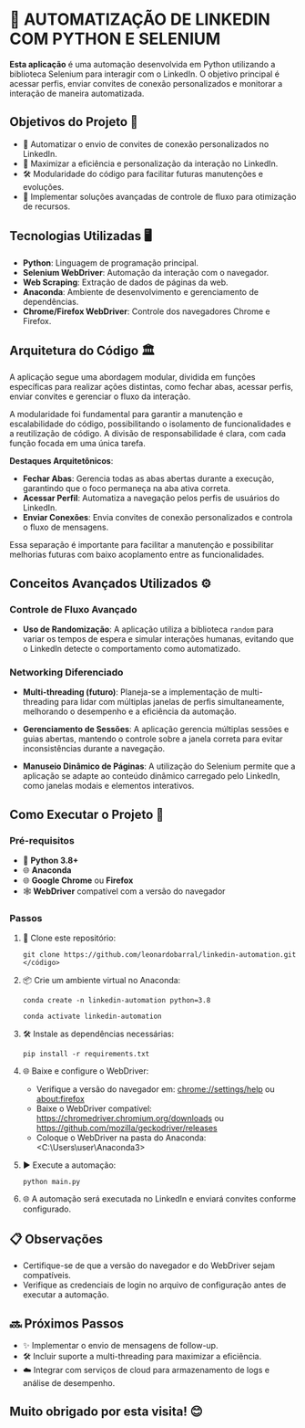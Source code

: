 # 🌟 AUTOMATIZAÇÃO DE LINKEDIN COM PYTHON E SELENIUM

**Esta aplicação** é uma automação desenvolvida em Python utilizando a biblioteca Selenium para interagir com o LinkedIn. O objetivo principal é acessar perfis, enviar convites de conexão personalizados e monitorar a interação de maneira automatizada.

## Objetivos do Projeto 🎯

- 🤖 Automatizar o envio de convites de conexão personalizados no LinkedIn.
- 🚀 Maximizar a eficiência e personalização da interação no LinkedIn.
- 🛠️ Modularidade do código para facilitar futuras manutenções e evoluções.
- 🔄 Implementar soluções avançadas de controle de fluxo para otimização de recursos.

## Tecnologias Utilizadas 🖥 

- **Python**: Linguagem de programação principal.
- **Selenium WebDriver**: Automação da interação com o navegador.
- **Web Scraping**: Extração de dados de páginas da web.
- **Anaconda**: Ambiente de desenvolvimento e gerenciamento de dependências.
- **Chrome/Firefox WebDriver**: Controle dos navegadores Chrome e Firefox.

## Arquitetura do Código 🏛️

A aplicação segue uma abordagem modular, dividida em funções específicas para realizar ações distintas, como fechar abas, acessar perfis, enviar convites e gerenciar o fluxo da interação. 

A modularidade foi fundamental para garantir a manutenção e escalabilidade do código, possibilitando o isolamento de funcionalidades e a reutilização de código. A divisão de responsabilidade é clara, com cada função focada em uma única tarefa.

**Destaques Arquitetônicos**:
- **Fechar Abas**: Gerencia todas as abas abertas durante a execução, garantindo que o foco permaneça na aba ativa correta.
- **Acessar Perfil**: Automatiza a navegação pelos perfis de usuários do LinkedIn.
- **Enviar Conexões**: Envia convites de conexão personalizados e controla o fluxo de mensagens.

Essa separação é importante para facilitar a manutenção e possibilitar melhorias futuras com baixo acoplamento entre as funcionalidades.

## Conceitos Avançados Utilizados ⚙️

### Controle de Fluxo Avançado
- **Uso de Randomização**: A aplicação utiliza a biblioteca `random` para variar os tempos de espera e simular interações humanas, evitando que o LinkedIn detecte o comportamento como automatizado.
  
### Networking Diferenciado
- **Multi-threading (futuro)**: Planeja-se a implementação de multi-threading para lidar com múltiplas janelas de perfis simultaneamente, melhorando o desempenho e a eficiência da automação.
  
- **Gerenciamento de Sessões**: A aplicação gerencia múltiplas sessões e guias abertas, mantendo o controle sobre a janela correta para evitar inconsistências durante a navegação.

- **Manuseio Dinâmico de Páginas**: A utilização do Selenium permite que a aplicação se adapte ao conteúdo dinâmico carregado pelo LinkedIn, como janelas modais e elementos interativos.

## Como Executar o Projeto 🚀

### Pré-requisitos

- 🐍 **Python 3.8+**
- 🌐 **Anaconda**
- 🌐 **Google Chrome** ou **Firefox**
- 🕸 **WebDriver** compatível com a versão do navegador

### Passos

1. 📂 Clone este repositório:
   ```
   git clone https://github.com/leonardobarral/linkedin-automation.git
   </código>
   ```

2. 📦 Crie um ambiente virtual no Anaconda:
   ```
   conda create -n linkedin-automation python=3.8
   ```
   ```
   conda activate linkedin-automation
   ```

3. 🛠️ Instale as dependências necessárias:
   ```
   pip install -r requirements.txt
   ```

4. 🌐 Baixe e configure o WebDriver:
   - Verifique a versão do navegador em:
     <chrome://settings/help> ou <about:firefox>
   - Baixe o WebDriver compatível:
     <https://chromedriver.chromium.org/downloads> ou <https://github.com/mozilla/geckodriver/releases>
   - Coloque o WebDriver na pasta do Anaconda:
     <C:\Users\user\Anaconda3>
   
5. ▶️ Execute a automação:
   ```
   python main.py
   ```

6. 🌐 A automação será executada no LinkedIn e enviará convites conforme configurado.

## 📋 Observações

- Certifique-se de que a versão do navegador e do WebDriver sejam compatíveis.
- Verifique as credenciais de login no arquivo de configuração antes de executar a automação.

## 🔜 Próximos Passos

- ✨ Implementar o envio de mensagens de follow-up.
- 🛠️ Incluir suporte a multi-threading para maximizar a eficiência.
- ☁️ Integrar com serviços de cloud para armazenamento de logs e análise de desempenho.

## Muito obrigado por esta visita! 😊
